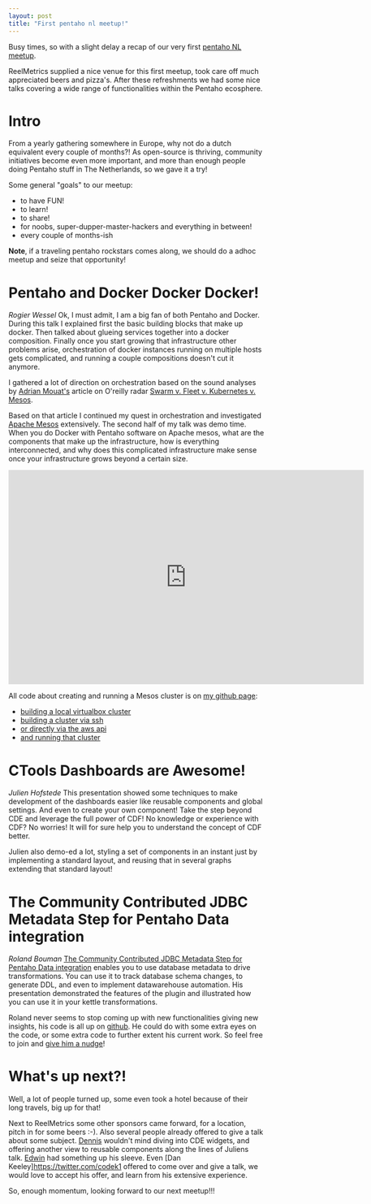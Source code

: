 ```yaml
---
layout: post
title: "First pentaho nl meetup!"
---
```


Busy times, so with a slight delay a recap of our very first [pentaho NL meetup](http://www.meetup.com/Pentaho-NL-Meetup/).

ReelMetrics supplied a nice venue for this first meetup, took care off much appreciated beers and pizza's. After these refreshments we had some nice talks covering a wide range of functionalities within the Pentaho ecosphere.

# Intro
From a yearly gathering somewhere in Europe, why not do a dutch equivalent every couple of months?! As open-source is thriving, community initiatives become even more important, and more than enough people doing Pentaho stuff in The Netherlands, so we gave it a try!

Some general "goals" to our meetup:

- to have FUN!
- to learn!
- to share!
- for noobs, super-dupper-master-hackers and everything in between!
- every couple of months-ish

**Note**, if a traveling pentaho rockstars comes along, we should do a adhoc meetup
and seize that opportunity!

# Pentaho and Docker Docker Docker!
*Rogier Wessel* Ok, I must admit, I am a big fan of both Pentaho and Docker. During this talk I explained
first the basic building blocks that make up docker. Then talked about glueing
services together into a docker composition. Finally once you start growing that
infrastructure other problems arise, orchestration of docker instances running
on multiple hosts gets complicated, and running a couple compositions doesn't cut
it anymore.

I gathered a lot of direction on orchestration based on the sound analyses by [Adrian Mouat's](https://twitter.com/adrianmouat) article on O'reilly radar [Swarm v. Fleet v. Kubernetes v. Mesos](http://radar.oreilly.com/2015/10/swarm-v-fleet-v-kubernetes-v-mesos.html).

Based on that article I continued my quest in orchestration and investigated [Apache Mesos](http://mesos.apache.org/)
extensively. The second half of my talk was demo time. When you do Docker with Pentaho software on Apache mesos, what are the components that make up the infrastructure, how is everything interconnected, and why does this complicated infrastructure make sense once your infrastructure grows beyond a certain size.

<iframe src="https://docs.google.com/presentation/d/1qcNw-m7f7XHjGA6KfEjd3mqR03gsqM2N6kNDCTgP5pA/embed?start=false&loop=false&delayms=3000" frameborder="0" width="700" height="422" allowfullscreen="true" mozallowfullscreen="true" webkitallowfullscreen="true"></iframe>

All code about creating and running a Mesos cluster is on [my github page](https://github.com/blijblijblij/docker-mesos):

- [building a local virtualbox cluster](https://github.com/blijblijblij/docker-mesos/blob/develop/create/create-virtualbox-cluster.sh)
- [building a cluster via ssh](https://github.com/blijblijblij/docker-mesos/blob/develop/create/create-generic-ssh-cluster.sh)
- [or directly via the aws api](https://github.com/blijblijblij/docker-mesos/blob/develop/create/create-aws-cluster.sh)
- [and running that cluster](https://github.com/blijblijblij/docker-mesos/tree/develop/run)

# CTools Dashboards are Awesome!
*Julien Hofstede* This presentation showed some techniques to make development of the dashboards easier like reusable components and global settings. And even to create your own component! Take the step beyond CDE and leverage the full power of CDF! No knowledge or experience with CDF? No worries! It will for sure help you to understand the concept of CDF better.

Julien also demo-ed a lot, styling a set of components in an instant just by implementing a standard layout, and reusing that in several graphs extending that standard layout!

# The Community Contributed JDBC Metadata Step for Pentaho Data integration
*Roland Bouman* [The Community Contributed JDBC Metadata Step for Pentaho Data integration](https://github.com/rpbouman/pentaho-pdi-plugin-jdbc-metadata) enables you to use database metadata to drive transformations. You can use it to track database schema changes, to generate DDL, and even to implement datawarehouse automation. His presentation demonstrated the features of the plugin and illustrated how you can use it in your kettle transformations.

Roland never seems to stop coming up with new functionalities giving new insights, his code is all up on [github](https://github.com/rpbouman). He could do with some extra eyes on the code, or some extra code to further extent his current work. So feel free to join and [give him a nudge](https://twitter.com/rolandbouman)!

# What's up next?!
Well, a lot of people turned up, some even took a hotel because of their long travels, big up for that!

Next to ReelMetrics some other sponsors came forward, for a location, pitch in for some beers :-). Also several people already offered to give a talk about some subject. [Dennis](https://twitter.com/dennisintgroen) wouldn't mind diving into CDE widgets, and offering another view to reusable components along the lines of Juliens talk. [Edwin](https://twitter.com/edwin_weber) had something up his sleeve. Even [Dan Keeley]https://twitter.com/codek1 offered to come over and give a talk, we would love to accept his offer, and learn from his extensive experience.

So, enough momentum, looking forward to our next meetup!!!
